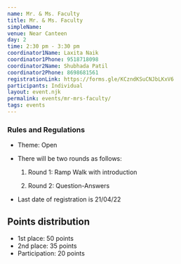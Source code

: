 ```yaml
---
name: Mr. & Ms. Faculty
title: Mr. & Ms. Faculty
simpleName:
venue: Near Canteen
day: 2
time: 2:30 pm - 3:30 pm
coordinator1Name: Laxita Naik
coordinator1Phone: 9518718098
coordinator2Name: Shubhada Patil
coordinator2Phone: 8698681561
registrationLink: https://forms.gle/KCzndKSuCNJbLKxV6
participants: Individual
layout: event.njk
permalink: events/mr-mrs-faculty/
tags: events
---
```


### Rules and Regulations

- Theme: Open

- There will be two rounds as follows:

  1. Round 1: Ramp Walk with introduction

  1. Round 2: Question-Answers

- Last date of registration is 21/04/22

## Points distribution

- 1st place: 50 points
- 2nd place: 35 points
- Participation: 20 points
